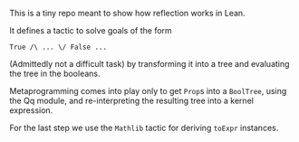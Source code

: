 This is a tiny repo meant to show how reflection works in Lean.

It defines a tactic to solve goals of the form

`True /\ ... \/ False ...`

(Admittedly not a difficult task) by transforming it into a tree and
evaluating the tree in the booleans.

Metaprogramming comes into play only to get `Prop`s into a `BoolTree`,
using the Qq module, and re-interpreting the resulting tree into a
kernel expression.

For the last step we use the `Mathlib` tactic for deriving `toExpr`
instances.
